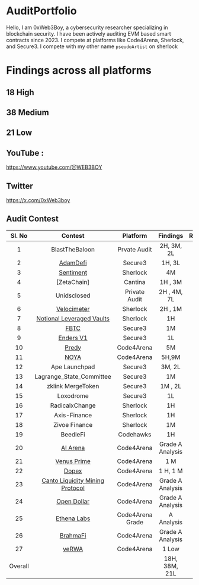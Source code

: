 # AuditPortfolio

Hello, I am 0xWeb3Boy, a cybersecurity researcher specializing in blockchain security. I have been actively auditing EVM based smart contracts since 2023. I compete at platforms like Code4Arena, Sherlock, and Secure3. I compete with my other name `pseudoArtist` on sherlock

# Findings across all platforms

## 18 High 
## 38 Medium 
## 21 Low 



## YouTube :
https://www.youtube.com/@WEB3BOY
## Twitter
https://x.com/0xWeb3boy




## Audit Contest

| Sl. No| Contest | Platform | Findings | Rankings | 
|:--:|:--:|:--:|:--:|:--:|
|1| BlastTheBaloon | Prvate Audit |  2H, 3M, 2L |  |  
|2| [AdamDefi](https://app.secure3.io/b14f6c27c9?tab=submission) | Secure3| 1H, 3L |  |  
|3| [Sentiment](https://github.com/sherlock-audit/2024-06-velocimeter-judging/issues) | Sherlock |  4M | #17 |  
|4| [ZetaChain] | Cantina |1H , 3M | #20 |  
|5| Unidsclosed |Private Audit| 2H , 4M, 7L|  |  
|6| [Velocimeter](https://github.com/sherlock-audit/2024-06-velocimeter-judging/issues) | Sherlock | 2H , 1M | -- |  
|7| [Notional Leveraged Vaults](https://github.com/sherlock-audit/2024-06-leveraged-vaults-judging/issues/28) |Sherlock| 1H | -- |  
|8| [FBTC](https://app.secure3.io/614576bf93?tab=winners) | Secure3 |1M | #7 |  
|9| [Enders V1](https://app.secure3.io/16a8f0eebf?tab=winners) | Secure3| 1L | #15 |  
|10| [Predy](https://code4rena.com/audits/2024-05-predy#top) | Code4Arena|5M | #18  |  
|11| [NOYA](https://code4rena.com/audits/2024-04-noya#top) | Code4Arena|5H,9M | #21 | 
|12| Ape Launchpad | Secure3|3M, 2L | #4  |
|13| Lagrange_State_Committee| Secure3 |1M | #4  | 
|14| zklink MergeToken| Secure3 |1M , 2L | - |
|15| Loxodrome| Secure3 |1L | --  | 
|16| RadicalxChange | Sherlock|1H | #4  | 
|17| Axis-Finance | Sherlock|1H | #10  | 
|18| Zivoe Finance | Sherlock |1M |  |  
|19| BeedleFi | Codehawks |1H | #113 |  
|20| [AI Arena](https://code4rena.com/audits/2024-02-ai-arena#top) | Code4Arena|Grade A Analysis | #38  | 
|21| [Venus Prime](https://code4rena.com/audits/2023-09-venus-prime) |Code4Arena |1 M | #53  |  
|22| [Dopex](https://code4rena.com/audits/2023-08-dopex) |Code4Arena |1 H, 1 M | #110  |
|23| [Canto Liquidity Mining Protocol](https://code4rena.com/audits/2023-10-canto-liquidity-mining-protocol) |Code4Arena| Grade A Analysis | #9 |
|24| [Open Dollar](https://code4rena.com/audits/2023-10-open-dollar) | Code4Arena|Grade A Analysis | 
|25| [Ethena Labs](https://code4rena.com/audits/2023-10-ethena-labs) |Code4Arena Grade| A Analysis  |  
|26| [BrahmaFi](https://code4rena.com/reports/2023-10-brahma) |Code4Arena| Grade A Analysis | #28 | 
|27| [veRWA](https://code4rena.com/reports/2023-08-verwa) |Code4Arena| 1 Low | #104 | 
| Overall |  || 18H, 38M, 21L  ||








